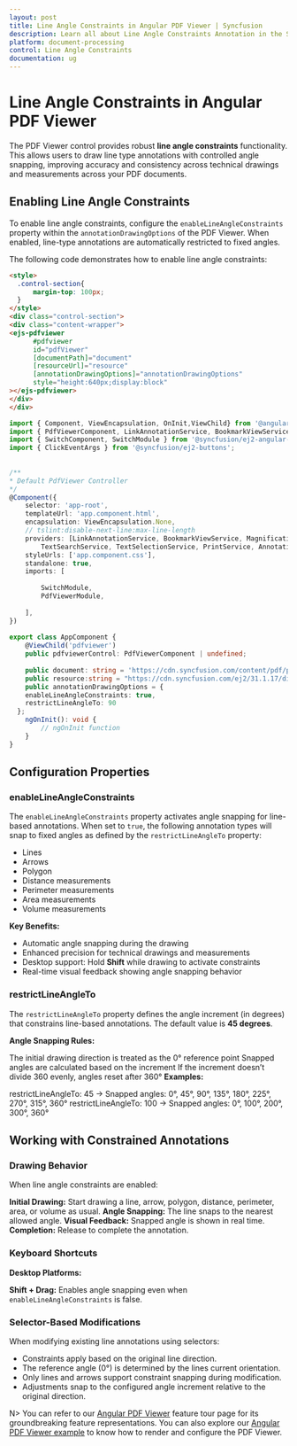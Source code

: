 ```yaml
---
layout: post
title: Line Angle Constraints in Angular PDF Viewer | Syncfusion
description: Learn all about Line Angle Constraints Annotation in the Syncfusion Angular PDF Viewer component of Essential JS 2 and more.
platform: document-processing
control: Line Angle Constraints
documentation: ug
---
```


# Line Angle Constraints in Angular PDF Viewer

The PDF Viewer control provides robust **line angle constraints** functionality. This allows users to draw line type annotations with controlled angle snapping, improving accuracy and consistency across technical drawings and measurements across your PDF documents.

## Enabling Line Angle Constraints
To enable line angle constraints, configure the `enableLineAngleConstraints` property within the `annotationDrawingOptions` of the PDF Viewer. When enabled, line-type annotations are automatically restricted to fixed angles.

The following code demonstrates how to enable line angle constraints:

```html
<style>
  .control-section{
      margin-top: 100px;
  }
</style>
<div class="control-section">
<div class="content-wrapper">
<ejs-pdfviewer
      #pdfviewer
      id="pdfViewer"
      [documentPath]="document"
      [resourceUrl]="resource"
      [annotationDrawingOptions]="annotationDrawingOptions"
      style="height:640px;display:block"
></ejs-pdfviewer>
</div>
</div>
```

```typescript
import { Component, ViewEncapsulation, OnInit,ViewChild} from '@angular/core';
import { PdfViewerComponent, LinkAnnotationService, BookmarkViewService, MagnificationService, ThumbnailViewService, ToolbarService, NavigationService, TextSearchService, TextSelectionService, PrintService, AnnotationService, FormFieldsService, FormDesignerService, PageOrganizerService,PdfViewerModule, TextSelectionStartEventArgs, AnnotationSelectEventArgs } from '@syncfusion/ej2-angular-pdfviewer';
import { SwitchComponent, SwitchModule } from '@syncfusion/ej2-angular-buttons';
import { ClickEventArgs } from '@syncfusion/ej2-buttons';
 
 
/**
* Default PdfViewer Controller
*/
@Component({
    selector: 'app-root',
    templateUrl: 'app.component.html',
    encapsulation: ViewEncapsulation.None,
    // tslint:disable-next-line:max-line-length
    providers: [LinkAnnotationService, BookmarkViewService, MagnificationService, ThumbnailViewService, ToolbarService, NavigationService,
        TextSearchService, TextSelectionService, PrintService, AnnotationService, FormFieldsService, FormDesignerService,PageOrganizerService],
    styleUrls: ['app.component.css'],
    standalone: true,
    imports: [
 
        SwitchModule,
        PdfViewerModule,
 
    ],
})
 
export class AppComponent {
    @ViewChild('pdfviewer')
    public pdfviewerControl: PdfViewerComponent | undefined;
 
    public document: string = 'https://cdn.syncfusion.com/content/pdf/pdf-succinctly.pdf';
    public resource:string = "https://cdn.syncfusion.com/ej2/31.1.17/dist/ej2-pdfviewer-lib";
    public annotationDrawingOptions = {
    enableLineAngleConstraints: true,
    restrictLineAngleTo: 90
  };
    ngOnInit(): void {
        // ngOnInit function
    }
}
```

## Configuration Properties

### enableLineAngleConstraints

The `enableLineAngleConstraints` property activates angle snapping for line-based annotations. When set to `true`, the following annotation types will snap to fixed angles as defined by the `restrictLineAngleTo` property:

- Lines
- Arrows
- Polygon
- Distance measurements
- Perimeter measurements
- Area measurements
- Volume measurements

**Key Benefits:**

- Automatic angle snapping during the drawing
- Enhanced precision for technical drawings and measurements
- Desktop support: Hold **Shift** while drawing to activate constraints
- Real-time visual feedback showing angle snapping behavior

### restrictLineAngleTo

The `restrictLineAngleTo` property defines the angle increment (in degrees) that constrains line-based annotations. The default value is **45 degrees**.

**Angle Snapping Rules:**

The initial drawing direction is treated as the 0° reference point
Snapped angles are calculated based on the increment
If the increment doesn’t divide 360 evenly, angles reset after 360°
**Examples:**

restrictLineAngleTo: 45 → Snapped angles: 0°, 45°, 90°, 135°, 180°, 225°, 270°, 315°, 360°
restrictLineAngleTo: 100 → Snapped angles: 0°, 100°, 200°, 300°, 360°

## Working with Constrained Annotations

### Drawing Behavior

When line angle constraints are enabled:

**Initial Drawing:** Start drawing a line, arrow, polygon, distance, perimeter, area, or volume as usual.
**Angle Snapping:** The line snaps to the nearest allowed angle.
**Visual Feedback:** Snapped angle is shown in real time.
**Completion:** Release to complete the annotation.

### Keyboard Shortcuts

**Desktop Platforms:**

**Shift + Drag:** Enables angle snapping even when `enableLineAngleConstraints` is false.

### Selector-Based Modifications

When modifying existing line annotations using selectors:

- Constraints apply based on the original line direction.
- The reference angle (0°) is determined by the lines current orientation.
- Only lines and arrows support constraint snapping during modification.
- Adjustments snap to the configured angle increment relative to the original direction.

N> You can refer to our [Angular PDF Viewer](https://www.syncfusion.com/angular-ui-components/angular-pdf-viewer) feature tour page for its groundbreaking feature representations. You can also explore our [Angular PDF Viewer example](https://github.com/syncfusion/ej2-angular-samples/tree/master/src/app/pdfviewer) to know how to render and configure the PDF Viewer.
